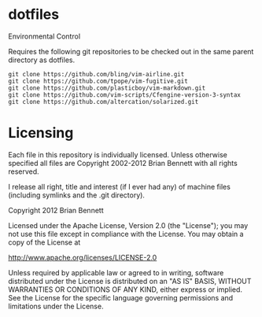 dotfiles
========

Environmental Control

Requires the following git repositories to be checked out in the same parent
directory as dotfiles.

    git clone https://github.com/bling/vim-airline.git
    git clone https://github.com/tpope/vim-fugitive.git
    git clone https://github.com/plasticboy/vim-markdown.git
    git clone https://github.com/vim-scripts/Cfengine-version-3-syntax
    git clone https://github.com/altercation/solarized.git


# Licensing

Each file in this repository is individually licensed. Unless otherwise specified
all files are Copyright 2002-2012 Brian Bennett with all rights reserved.

I release all right, title and interest (if I ever had any) of  machine files
(including symlinks and the .git directory).

Copyright 2012 Brian Bennett

Licensed under the Apache License, Version 2.0 (the "License");
you may not use this file except in compliance with the License.
You may obtain a copy of the License at

   http://www.apache.org/licenses/LICENSE-2.0

Unless required by applicable law or agreed to in writing, software
distributed under the License is distributed on an "AS IS" BASIS,
WITHOUT WARRANTIES OR CONDITIONS OF ANY KIND, either express or implied.
See the License for the specific language governing permissions and
limitations under the License.
